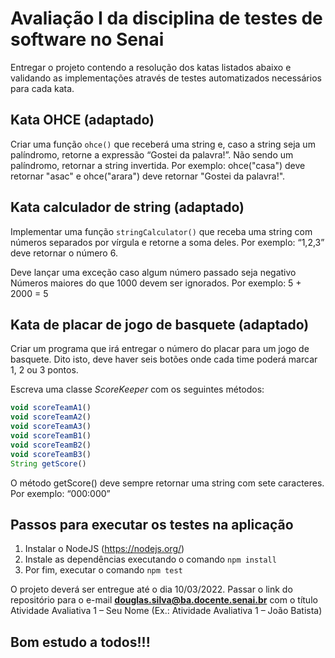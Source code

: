 # Avaliação I da disciplina de testes de software no Senai

Entregar o projeto contendo a resolução dos katas listados abaixo e validando as implementações através de testes automatizados necessários para cada kata.

## Kata OHCE (adaptado)

Criar uma função `ohce()` que receberá uma string e, caso a string seja um palíndromo, retorne a expressão “Gostei da palavra!”. Não sendo um palíndromo, retornar a string invertida. Por exemplo: ohce("casa") deve retornar "asac" e ohce("arara") deve retornar "Gostei da palavra!".

## Kata calculador de string (adaptado)

Implementar uma função `stringCalculator()` que receba uma string com números separados por vírgula e retorne a soma deles. Por exemplo: “1,2,3” deve retornar o número 6.

Deve lançar uma exceção caso algum número passado seja negativo
Números maiores do que 1000 devem ser ignorados. Por exemplo: 5 + 2000 = 5

## Kata de placar de jogo de basquete (adaptado)

Criar um programa que irá entregar o número do placar para um jogo de basquete. Dito isto, deve haver seis botões onde cada time poderá marcar 1, 2 ou 3 pontos.

Escreva uma classe *ScoreKeeper* com os seguintes métodos:

```javascript
void scoreTeamA1()
void scoreTeamA2()
void scoreTeamA3()
void scoreTeamB1()
void scoreTeamB2()
void scoreTeamB3()
String getScore()
```

O método getScore() deve sempre retornar uma string com sete caracteres. Por exemplo: “000:000”

## Passos para executar os testes na aplicação

1. Instalar o NodeJS (<https://nodejs.org/>)
2. Instale as dependências executando o comando `npm install`
3. Por fim, executar o comando `npm test`

O projeto deverá ser entregue até o dia 10/03/2022. Passar o link do repositório para o e-mail **douglas.silva@ba.docente.senai.br** com o título Atividade Avaliativa 1 – Seu Nome (Ex.: Atividade Avaliativa 1 – João Batista)

<!-- markdownlint-disable MD026 -->
## Bom estudo a todos!!!
